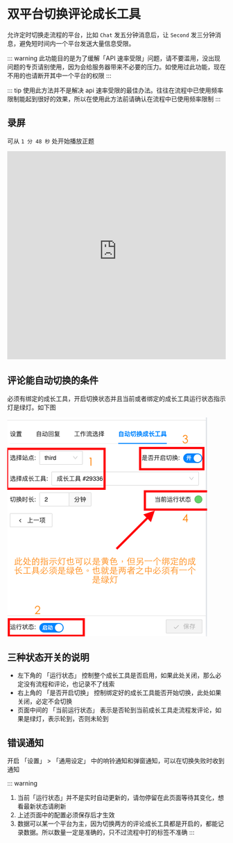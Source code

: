 # 双平台切换评论成长工具

允许定时切换走流程的平台，比如 `Chat` 发五分钟消息后，让 `Second` 发三分钟消息，避免短时间内一个平台发送大量信息受限。

::: warning
此功能目的是为了缓解「API 速率受限」问题，请不要滥用，没出现问题的专页请别使用，因为会给服务器带来不必要的压力。如使用过此功能，现在不用的也请断开其中一个平台的权限
:::

::: tip
使用此方法并不是解决 api 速率受限的最佳办法。往往在流程中已使用频率限制能起到很好的效果，所以在使用此方法前请确认在流程中已使用频率限制
:::

## 录屏

可从 `1 分 48 秒` 处开始播放正题

<iframe width="100%" height="480" src="https://www.youtube-nocookie.com/embed/fhXzLU_EBDs" title="YouTube video player" frameborder="0" allow="accelerometer; autoplay; clipboard-write; encrypted-media; gyroscope; picture-in-picture; web-share" allowfullscreen></iframe>

## 评论能自动切换的条件

必须有绑定的成长工具，开启切换状态并且当前或者绑定的成长工具运行状态指示灯是绿灯。如下图

![switch_light](../../imgs/switch_light.png)

## 三种状态开关的说明

- 左下角的 「运行状态」 控制整个成长工具是否启用，如果此处关闭，那么必定没有流程和评论，也记录不了线索
- 右上角的 「是否开启切换」 控制绑定好的成长工具能否开始切换，此处如果关闭，必定不会切换
- 页面中间的 「当前运行状态」 表示是否轮到当前成长工具走流程发评论，如果是绿灯，表示轮到，否则未轮到

## 错误通知

开启 「设置」 > 「通用设定」 中的响铃通知和弹窗通知，可以在切换失败时收到通知

::: warning
1. 当前「运行状态」并不是实时自动更新的，请勿停留在此页面等待其变化，想看最新状态请刷新
1. 上述页面中的配置必须保存后才生效
1. 数据可以某一个平台为主，因为切换两方的评论成长工具都是开启的，都能记录数据。所以数量一定是准确的，只不过流程中打的标签不准确
:::